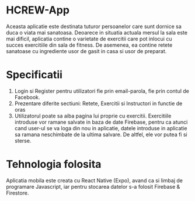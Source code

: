 # HCREW-App
Aceasta aplicatie este destinata tuturor persoanelor care sunt dornice sa duca o viata mai sanatoasa. Deoarece in situatia actuala mersul la sala este mai dificil, aplicatia contine o varietate de exercitii care pot inlocui cu succes exercitiile din sala de fitness. De asemenea, ea contine retete sanatoase cu ingrediente usor de gasit in casa si usor de preparat.


# Specificatii
1. Login si Register pentru utilizatori fie prin email-parola, fie prin contul de Facebook.
2. Prezentare diferite sectiuni: Retete, Exercitii si Instructori in functie de oras
6. Utilizatorul poate sa aiba pagina lui proprie cu exercitii. Exercitiile introduse vor ramane salvate in baza de date Firebase, pentru ca atunci cand user-ul se va loga din nou in aplicatie, datele introduse in aplicatie sa ramana neschimbate de la ultima salvare. De altfel, ele vor putea fi si sterse.


# Tehnologia folosita
Aplicatia mobila este creata cu React Native (Expo), avand ca si limbaj de programare Javascript, iar pentru stocarea datelor s-a folosit Firebase & Firestore.


